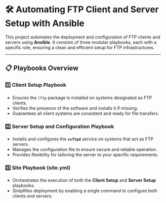 # 🛠️ Automating FTP Client and Server Setup with Ansible

This project automates the deployment and configuration of FTP clients and servers using **Ansible**. It consists of three modular playbooks, each with a specific role, ensuring a clean and efficient setup for FTP infrastructures.

---

## 📋 Playbooks Overview

### 1️⃣ **Client Setup Playbook**
- Ensures the `lftp` package is installed on systems designated as FTP clients.
- Verifies the presence of the software and installs it if missing.
- Guarantees all client systems are consistent and ready for file transfers.

### 2️⃣ **Server Setup and Configuration Playbook**
- Installs and configures the **`vsftpd`** service on systems that act as FTP servers.
- Manages the configuration file to ensure secure and reliable operation.
- Provides flexibility for tailoring the server to your specific requirements.

### 3️⃣ **Site Playbook (site.yml)**
- Orchestrates the execution of both the **Client Setup** and **Server Setup** playbooks.
- Simplifies deployment by enabling a single command to configure both clients and servers.
